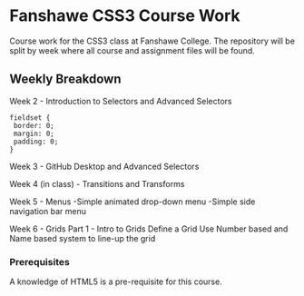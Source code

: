 # Fanshawe CSS3 Course Work

Course work for the CSS3 class at Fanshawe College. The repository will be split by week where all course and assignment files will be found.

## Weekly Breakdown

Week 2 - Introduction to Selectors and Advanced Selectors

```
fieldset {
 border: 0;
 margin: 0;
 padding: 0;
}
```

Week 3 - GitHub Desktop and Advanced Selectors

Week 4 (in class) - Transitions and Transforms

Week 5 - Menus
 -Simple animated drop-down menu
 -Simple side navigation bar menu
 
Week 6 - Grids
 Part 1 - Intro to Grids
   Define a Grid
   Use Number based and Name based system to line-up the grid

### Prerequisites

A knowledge of HTML5 is a pre-requisite for this course.
